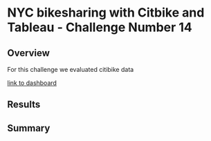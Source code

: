 # NYC bikesharing with Citbike and Tableau - Challenge Number 14

## Overview

For this challenge we evaluated citibike data 

[link to dashboard](https://public.tableau.com/views/bikesharing_16617458939780/UserTripsbyWeekday?:language=en-US&:display_count=n&:origin=viz_share_link)

## Results

## Summary
